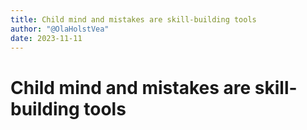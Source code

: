 ```yaml
---
title: Child mind and mistakes are skill-building tools
author: "@OlaHolstVea"
date: 2023-11-11
---
```


# Child mind and mistakes are skill-building tools


